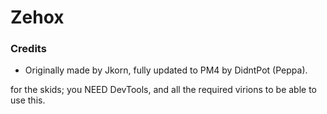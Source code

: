 # Zehox

### Credits
 * Originally made by Jkorn, fully updated to PM4 by DidntPot (Peppa).

for the skids; you NEED DevTools, and all the required virions to be able to use this.